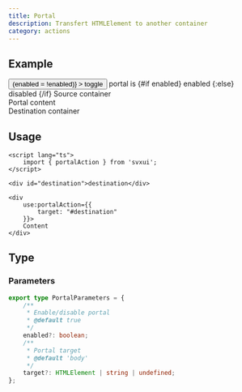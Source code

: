 ```yaml
---
title: Portal
description: Transfert HTMLElement to another container
category: actions
---
```


<script lang="ts">
    import { isMobile } from '$lib/utils/reponsive.js';
    import { Card, Flexbox, Button, Text, portalAction } from 'svxui';

    let enabled = $state(false);
</script>

## Example

<Card>

<Flexbox gap="3" align="center" class="mb-5">
    <Button
        variant="surface"
        onclick={() => (enabled = !enabled)}
    >
        toggle
    </Button>
    <Text>
        portal is 
        <Text color={enabled ? 'green' : 'red'}>
            {#if enabled} enabled {:else} disabled {/if}
        </Text>
    </Text>
</Flexbox>
<Flexbox gap="3" wrap="nowrap" direction={$isMobile ? 'column' : 'row'}>
<Card variant="outline" style="min-height: 100%">
    <Flexbox gap="3" direction="column" >
    <Text>Source container</Text>
    <div use:portalAction={{enabled, target: "#destination"}}>
    <Card variant="surface">Portal content</Card>
    </div>
    </Flexbox>
</Card>

<Card variant="outline">
    <Flexbox gap="3" direction="column" >
    <Text>Destination container</Text>
    <div id="destination"></div>
    </Flexbox>
</Card>
</Flexbox>

</Card>

## Usage

```svelte
<script lang="ts">
    import { portalAction } from 'svxui';
</script>

<div id="destination">destination</div>

<div 
    use:portalAction={{
        target: "#destination"
    }}>
    Content
</div>
```

## Type

### Parameters

```ts
export type PortalParameters = {
    /**
     * Enable/disable portal
     * @default true
     */
    enabled?: boolean;
    /**
     * Portal target
     * @default 'body'
     */
    target?: HTMLElement | string | undefined;
};
```